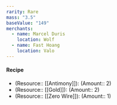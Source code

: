 ```yaml
---
rarity: Rare
mass: "3.5"
baseValue: "149"
merchants:
  - name: Marcel Duris
    location: Wolf
  - name: Fast Hoang
    location: Valo
---
```

#### Recipe
- (Resource:: [[Antimony]]): (Amount:: 2)
- (Resource:: [[Gold]]): (Amount:: 2)
- (Resource:: [[Zero Wire]]): (Amount:: 1)